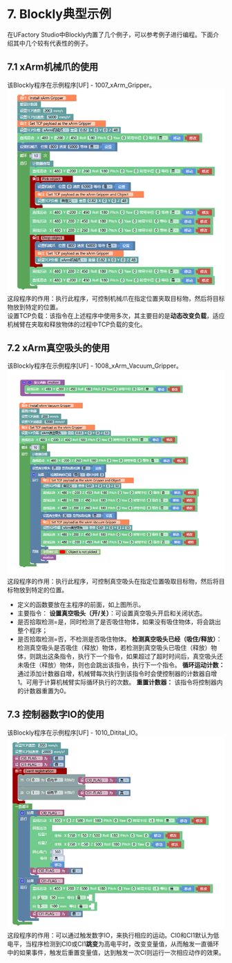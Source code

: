 
# 7. Blockly典型示例  

在UFactory Studio中Blockly内置了几个例子，可以参考例子进行编程。下面介绍其中几个较有代表性的例子。
## 7.1 xArm机械爪的使用
该Blockly程序在示例程序[UF] - 1007_xArm_Gripper。
![](assets/blockly_ex_1_cn.png)  
这段程序的作用：执行此程序，可控制机械爪在指定位置夹取目标物，然后将目标物放到特定的位置。  
设置TCP负载：该指令在上述程序中使用多次，其主要目的是**动态改变负载**，适应机械臂在夹取和释放物体的过程中TCP负载的变化。

## 7.2 xArm真空吸头的使用
该Blockly程序在示例程序[UF] - 1008_xArm_Vacuum_Gripper。
![](assets/blockly_ex_2_cn.png)  
这段程序的作用：执行此程序，可控制真空吸头在指定位置吸取目标物，然后将目标物放到特定的位置。
* 定义的函数要放在主程序的前面，如上图所示。
* 主要指令：
**设置真空吸头（开/关）**：可设置真空吸头开启和关闭状态。
* 是否拾取检测=是，同时检测了是否吸住物体，如果没有吸住物体，将会跳出整个程序；
* 是否拾取检测=否，不检测是否吸住物体。
**检测真空吸头已经（吸住/释放）**：检测真空吸头是否吸住（释放）物体，若检测到真空吸头已吸住（释放）物体，则跳出这条指令，执行下一个指令，如果超过了超时时间后，真空吸头还未吸住（释放）物体，则也会跳出该指令，执行下一个指令。
**循环运动计数：** 通过添加计数器自增，机械臂每次执行到该指令时会使控制器的计数器自增1。可用于计算机械臂实际循环执行的次数。
**重置计数器：** 该指令将控制器内的计数器重置为0。

## 7.3 控制器数字IO的使用
该Blockly程序在示例程序[UF] - 1010_Ditital_IO。
![](assets/blockly_ex_3_cn.png)  
这段程序的作用：可以通过触发数字IO，来执行相应的运动。CI0和CI1默认为低电平，当程序检测到CI0或CI1**跳变**为高电平时，改变变量值，从而触发一直循环中的如果事件，触发后重置变量值，达到触发一次CI则运行一次相应动作的效果。